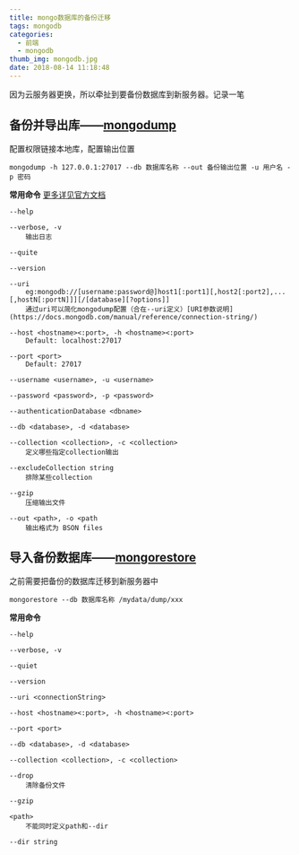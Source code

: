 ```yaml
---
title: mongo数据库的备份迁移
tags: mongodb
categories:
  - 前端
  - mongodb
thumb_img: mongodb.jpg
date: 2018-08-14 11:18:48
---
```



因为云服务器更换，所以牵扯到要备份数据库到新服务器。记录一笔

## 备份并导出库——[mongodump](https://docs.mongodb.com/manual/reference/program/mongodump/)
配置权限链接本地库，配置输出位置
````
mongodump -h 127.0.0.1:27017 --db 数据库名称 --out 备份输出位置 -u 用户名 -p 密码
````

**常用命令**
[更多详见官方文档](https://docs.mongodb.com/manual/reference/program/mongodump/#options)
````
--help

--verbose, -v
    输出日志

--quite

--version

--uri
    eg:mongodb://[username:password@]host1[:port1][,host2[:port2],...[,hostN[:portN]]][/[database][?options]]
    通过uri可以简化mongodump配置（合在--uri定义）[URI参数说明](https://docs.mongodb.com/manual/reference/connection-string/)

--host <hostname><:port>, -h <hostname><:port>
    Default: localhost:27017

--port <port>
    Default: 27017

--username <username>, -u <username>

--password <password>, -p <password>

--authenticationDatabase <dbname>

--db <database>, -d <database>

--collection <collection>, -c <collection>
    定义哪些指定collection输出

--excludeCollection string
    排除某些collection

--gzip
    压缩输出文件

--out <path>, -o <path
    输出格式为 BSON files
````

## 导入备份数据库——[mongorestore](https://docs.mongodb.com/manual/reference/program/mongorestore/)
之前需要把备份的数据库迁移到新服务器中
````
mongorestore --db 数据库名称 /mydata/dump/xxx
````

**常用命令**
````
--help

--verbose, -v

--quiet

--version

--uri <connectionString>

--host <hostname><:port>, -h <hostname><:port>

--port <port>

--db <database>, -d <database>

--collection <collection>, -c <collection>

--drop
    清除备份文件

--gzip

<path>
    不能同时定义path和--dir

--dir string
    
````